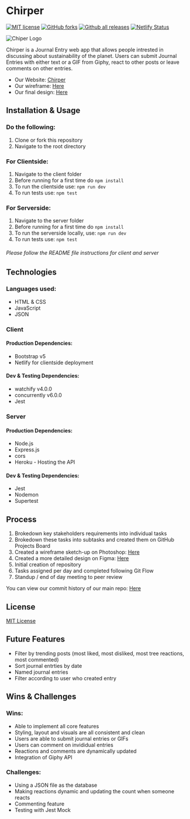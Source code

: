 # Chirper

[![MIT license](https://img.shields.io/badge/License-MIT-blue.svg)](https://lbesson.mit-license.org/)
[![GitHub forks](https://img.shields.io/github/forks/gretaivan/chirper.svg?style=social&label=Fork&maxAge=2592000)](https://github.com/gretaivan/chirper/network)
[![Github all releases](https://img.shields.io/github/downloads/gretaivan/chirper/total.svg)](https://GitHub.com/gretaivan/chirper/releases/)
[![Netlify Status](https://api.netlify.com/api/v1/badges/ee289444-0176-4da5-a346-8233ceadd7bb/deploy-status)](https://app.netlify.com/sites/chirper-uk/deploys)



![Chiper Logo](https://i.imgur.com/hXQv2nf.png)

Chirper is a Journal Entry web app that allows people intrested in discussing about sustainability of the planet. Users can submit Journal Entries with either text or a GIF from Giphy, react to other posts or leave comments on other entries.

* Our Website: [Chirper](https://chirper-uk.netlify.app/)
* Our wireframe: [Here](https://i.imgur.com/v19e1gj.png)
* Our final design: [Here](https://www.figma.com/file/JLIMUVHGxq2AjomuYOWobz/Chirper-Design?node-id=0%3A1)

## Installation & Usage

### Do the following:
1. Clone or fork this repository
2. Navigate to the root directory

### For Clientside:

1. Navigate to the client folder
2. Before running for a first time do ```npm install```
3. To run the clientside use: ```npm run dev```
4. To run tests use: ```npm test```

### For Serverside:
1. Navigate to the server folder
2. Before running for a first time do ```npm install```
3. To run the serverside locally, use: ```npm run dev```
4. To run tests use: ```npm test```

###### Please follow the README file instructions for client and server

## Technologies

### Languages used:
* HTML & CSS
* JavaScript
* JSON

### Client 
#### Production Dependencies:
* Bootstrap v5
* Netlify for clientside deployment

#### Dev & Testing Dependencies:
* watchify v4.0.0
* concurrently v6.0.0
* Jest

### Server
#### Production Dependencies:
* Node.js
* Express.js
* cors
* Heroku - Hosting the API


#### Dev & Testing Dependencies:
* Jest
* Nodemon
* Supertest

## Process 
1. Brokedown key stakeholders requirements into individual tasks
2. Brokedown these tasks into subtasks and created them on GitHub Projects Board
3. Created a wireframe sketch-up on Photoshop: [Here](https://i.imgur.com/v19e1gj.png)
4. Created a more detailed design on Figma: [Here](https://www.figma.com/file/JLIMUVHGxq2AjomuYOWobz/Chirper-Design?node-id=0%3A1)
5. Initial creation of repository
6. Tasks assigned per day and completed following Git Flow
7. Standup / end of day meeting to peer review

You can view our commit history of our main repo: [Here](https://github.com/gretaivan/chirper/commits/main)

## License
[MIT License](https://opensource.org/licenses/mit-license.php)

## Future Features 
* Filter by trending posts (most liked, most disliked, most tree reactions, most commented)
* Sort journal entrties by date
* Named journal entries
* Filter according to user who created entry

## Wins & Challenges

### Wins:
* Able to implement all core features
* Styling, layout and visuals are all consistent and clean
* Users are able to submit journal entries or GIFs
* Users can comment on invididual entries
* Reactions and comments are dynamically updated
* Integration of Giphy API

### Challenges:
* Using a JSON file as the database
* Making reactions dynamic and updating the count when someone reacts
* Commenting feature
* Testing with Jest Mock